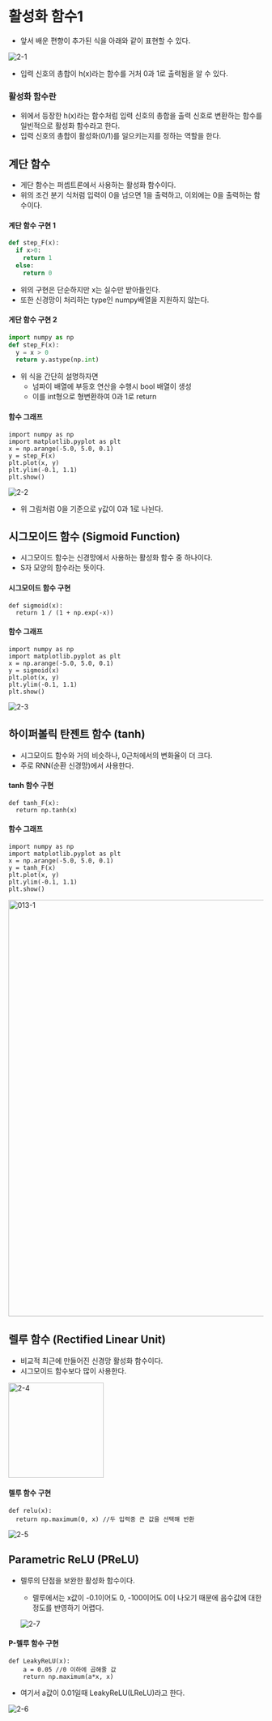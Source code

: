 # 활성화 함수1

- 앞서 배운 편향이 추가된 식을 아래와 같이 표현할 수 있다.

![2-1](https://user-images.githubusercontent.com/63298243/90618819-6f8a9880-e24b-11ea-9ce5-8a4a121022ad.jpeg)

- 입력 신호의 총합이 h(x)라는 함수를 거처 0과 1로 출력됨을 알 수 있다.

### 활성화 함수란
- 위에서 등장한 h(x)라는 함수처럼 입력 신호의 총합을 출력 신호로 변환하는 함수를 일빈적으로 활성화 함수라고 한다.
- 입력 신호의 총합이 활성화(0/1)를 일으키는지를 정하는 역할을 한다.

## 계단 함수
- 게단 함수는 퍼셉트론에서 사용하는 활성화 함수이다.
- 위의 조건 분기 식처럼 입력이 0을 넘으면 1을 출력하고, 이외에는 0을 출력하는 함수이다.

#### 계단 함수 구현 1
```Python
def step_F(x):
  if x>0:
    return 1
  else:
    return 0
```
- 위의 구현은 단순하지만 x는 실수만 받아들인다.
- 또한 신경망이 처리하는 type인 numpy배열을 지원하지 않는다.

#### 게단 함수 구현 2
```Python
import numpy as np
def step_F(x):
  y = x > 0
  return y.astype(np.int)
```
- 위 식을 간단히 설명하자면
  - 넘파이 배열에 부등호 연산을 수행시 bool 배열이 생성
  - 이를 int형으로 형변환하여 0과 1로 return


#### 함수 그래프
```Py
import numpy as np
import matplotlib.pyplot as plt
x = np.arange(-5.0, 5.0, 0.1)
y = step_F(x)
plt.plot(x, y)
plt.ylim(-0.1, 1.1)
plt.show()
```

![2-2](https://user-images.githubusercontent.com/63298243/90619242-f475b200-e24b-11ea-869e-803aa49a5df7.png)

- 위 그림처럼 0을 기준으로 y값이  0과 1로 나뉜다.

## 시그모이드 함수 (Sigmoid Function)
- 시그모이드 함수는 신경망에서 사용하는 활성화 함수 중 하나이다.
- S자 모양의 함수라는 뜻이다.

#### 시그모이드 함수 구현
```Py
def sigmoid(x):
  return 1 / (1 + np.exp(-x))
```

#### 함수 그래프
```Py
import numpy as np
import matplotlib.pyplot as plt
x = np.arange(-5.0, 5.0, 0.1)
y = sigmoid(x)
plt.plot(x, y)
plt.ylim(-0.1, 1.1)
plt.show()
```

![2-3](https://user-images.githubusercontent.com/63298243/90748457-2ac73600-e30d-11ea-93c3-c96350ab2763.png)


## 하이퍼볼릭 탄젠트 함수 (tanh)
- 시그모이드 함수와 거의 비슷하나, 0근처에서의 변화율이 더 크다.
- 주로 RNN(순환 신경망)에서 사용한다.

#### tanh 함수 구현
```Py
def tanh_F(x):
  return np.tanh(x)
```

#### 함수 그래프
```Py
import numpy as np
import matplotlib.pyplot as plt
x = np.arange(-5.0, 5.0, 0.1)
y = tanh_F(x)
plt.plot(x, y)
plt.ylim(-0.1, 1.1)
plt.show()
```

<img width="823" alt="013-1" src="https://user-images.githubusercontent.com/63298243/105956842-bbbfeb80-60bb-11eb-9791-d00fa025436e.png">



## 렐루 함수 (Rectified Linear Unit)
- 비교적 최근에 만들어진 신경망 활성화 함수이다.
- 시그모이드 함수보다 많이 사용한다.

<img width="188" alt="2-4" src="https://user-images.githubusercontent.com/63298243/90751221-d02fd900-e310-11ea-81a0-35e16c3f6e7a.png">

#### 렐루 함수 구현
```Py
def relu(x):
  return np.maximum(0, x) //두 입력중 큰 값을 선택해 반환
```

![2-5](https://user-images.githubusercontent.com/63298243/90751230-d1f99c80-e310-11ea-8e71-8d9cd35b32e9.png)

## Parametric ReLU (PReLU)
- 렐루의 단점을 보완한 활성화 함수이다.
  - 렐루에서는 x값이 -0.1이어도 0, -100이어도 0이 나오기 때문에 음수값에 대한 정도를 반영하기 어렵다.

  ![2-7](https://user-images.githubusercontent.com/63298243/90752066-e5593780-e311-11ea-8ed5-0368f5c30638.png)

#### P-렐루 함수 구현
```Py
def LeakyReLU(x):
    a = 0.05 //0 이하에 곱해줄 값
    return np.maximum(a*x, x)
```
- 여기서 a값이 0.01일때 LeakyReLU(LReLU)라고 한다.

![2-6](https://user-images.githubusercontent.com/63298243/90751237-d3c36000-e310-11ea-9965-59f175127c80.png)

